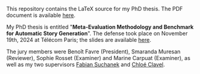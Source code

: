 This repository contains the LaTeX source for my PhD thesis. The PDF document is available [here](https://theses.fr/s280063).

My PhD thesis is entitled "**Meta-Evaluation Methodology and Benchmark for Automatic Story Generation**". The defense took place on November 19th, 2024 at Télécom Paris; the slides are available [here](https://github.com/cychhun/phd-defense-slides).

The jury members were Benoît Favre (President), Smaranda Muresan (Reviewer), Sophie Rosset (Examiner) and Marine Carpuat (Examiner), as well as my two supervisors [Fabian Suchanek](https://www.suchanek.name/) and [Chloé Clavel](https://clavel.wp.imt.fr/).
